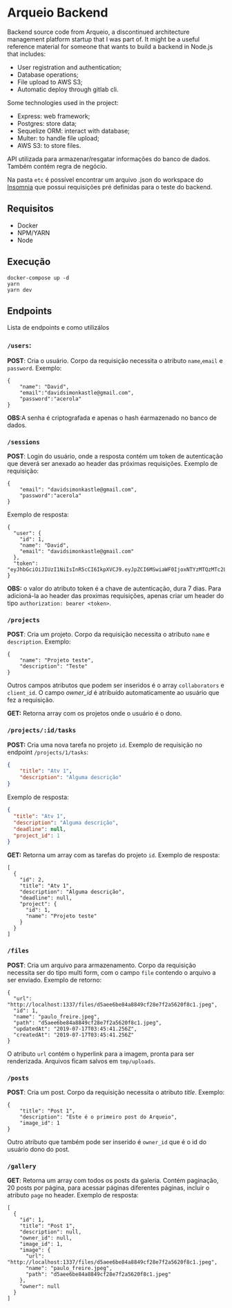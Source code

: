 # Arqueio Backend

Backend source code from Arqueio, a discontinued architecture management platform startup that I was part of. It might be a useful reference material for someone that wants to build a backend in Node.js that includes:

- User registration and authentication;
- Database operations;
- File upload to AWS S3;
- Automatic deploy through gitlab cli.

Some technologies used in the project:

- Express: web framework;
- Postgres: store data;
- Sequelize ORM: interact with database;
- Multer: to handle file upload;
- AWS S3: to store files.

API utilizada para armazenar/resgatar informações do banco de dados. Também contém regra de negócio. 

Na pasta `etc` é possível encontrar um arquivo .json do workspace do [Insomnia](https://insomnia.rest/download/) que possui requisições pré definidas para o teste do backend.

## Requisitos

- Docker
- NPM/YARN
- Node

## Execução

```
docker-compose up -d
yarn
yarn dev
```
## Endpoints

Lista de endpoints e como utilizálos

### ``/users``: 

**POST**: Cria o usuário. Corpo da requisição necessita o atributo `name`,`email` e `password`. Exemplo:

```
{
	"name": "David",
	"email":"davidsimonkastle@gmail.com",
	"password":"acerola"
}
```

**OBS**:A senha é criptografada e apenas o hash éarmazenado no banco de dados.

### ``/sessions``

**POST**: Login do usuário, onde a resposta contém um token de autenticação que deverá ser anexado ao header das próximas requisições. Exemplo de requisição:

```
{
	"email": "davidsimonkastle@gmail.com",
	"password":"acerola"
}
```

Exemplo de resposta:

```
{
  "user": {
    "id": 1,
    "name": "David",
    "email": "davidsimonkastle@gmail.com"
  },
  "token": "eyJhbGciOiJIUzI1NiIsInR5cCI6IkpXVCJ9.eyJpZCI6MSwiaWF0IjoxNTYzMTQzMTc2LCJleHAiOjE1NjM3NDc5NzZ9.cbxN10FnlHcG2mT1xBxmXdyN19KDdZLDIivxRJ77rTc"
}
```

**OBS:** o valor do atributo token é a chave de autenticação, dura 7 dias. Para adicioná-la ao header das proximas requisições, apenas criar um header do tipo `authorization: bearer <token>`.

### ``/projects`` 

**POST**: Cria um projeto. Corpo da requisição necessita o atributo `name` e `description`. Exemplo:

```
{
	"name": "Projeto teste",
	"description": "Teste"
}
```

Outros campos atributos que podem ser inseridos é o array `collaborators` e `client_id`. O campo *owner_id* é atribuído automaticamente ao usuário que fez a requisição.

**GET:** Retorna array com os projetos onde o usuário é o dono.

### `/projects/:id/tasks` 

**POST:** Cria uma nova tarefa no projeto `id`. Exemplo de requisição no endpoint `/projects/1/tasks`:

```json
{
	"title": "Atv 1",
	"description": "Alguma descrição"
}
```

Exemplo de resposta:

```json
{
  "title": "Atv 1",
  "description": "Alguma descrição",
  "deadline": null,
  "project_id": 1
}
```

**GET:** Retorna um array com as tarefas do projeto `id`. Exemplo de resposta:

```
[
  {
    "id": 2,
    "title": "Atv 1",
    "description": "Alguma descrição",
    "deadline": null,
    "project": {
      "id": 1,
      "name": "Projeto teste"
    }
  }
]
```



### ``/files`` 

**POST**: Cria um arquivo para armazenamento. Corpo da requisição necessita ser do tipo multi form, com o campo `file` contendo o arquivo a ser enviado. Exemplo de retorno:

```
{
  "url": "http://localhost:1337/files/d5aee6be84a8849cf28e7f2a5620f8c1.jpeg",
  "id": 1,
  "name": "paulo_freire.jpeg",
  "path": "d5aee6be84a8849cf28e7f2a5620f8c1.jpeg",
  "updatedAt": "2019-07-17T03:45:41.256Z",
  "createdAt": "2019-07-17T03:45:41.256Z"
}
```

O atributo `url` contém o hyperlink para a imagem, pronta para ser renderizada. Arquivos ficam salvos em `tmp/uploads`.

### ``/posts`` 

**POST**: Cria um post. Corpo da requisição necessita o atributo *title*. Exemplo:

```
{
	"title": "Post 1",
	"description": "Este é o primeiro post do Arqueio",
	"image_id": 1
}
```



Outro atributo que também pode ser inserido é `owner_id` que é o id do usuário dono do post.

### ``/gallery`` 

**GET**: Retorna um array com todos os posts da galeria. Contém paginação, 20 posts por página, para acessar páginas diferentes páginas, incluir o atributo ``page`` no header. Exemplo de resposta:

```
[
  {
    "id": 1,
    "title": "Post 1",
    "description": null,
    "owner_id": null,
    "image_id": 1,
    "image": {
      "url": "http://localhost:1337/files/d5aee6be84a8849cf28e7f2a5620f8c1.jpeg",
      "name": "paulo_freire.jpeg",
      "path": "d5aee6be84a8849cf28e7f2a5620f8c1.jpeg"
    },
    "owner": null
  }
]
```








